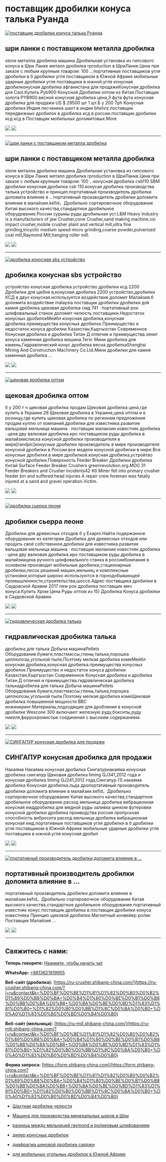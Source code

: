 # поставщик дробилки конуса талька Руанда

<a href="https://swt.shibang-china.com/?l=ru&img&k=%D0%BF%D0%BE%D1%81%D1%82%D0%B0%D0%B2%D1%89%D0%B8%D0%BA+%D0%B4%D1%80%D0%BE%D0%B1%D0%B8%D0%BB%D0%BA%D0%B8+%D0%BA%D0%BE%D0%BD%D1%83%D1%81%D0%B0+%D1%82%D0%B0%D0%BB%D1%8C%D0%BA%D0%B0+%D0%A0%D1%83%D0%B0%D0%BD%D0%B4%D0%B0" target="_blank">![поставщик дробилки конуса талька Руанда](http://static.shibang-china.com/all-800x300/710.jpg)</a>

## шри ланки с поставщиком металла дробилка
stone металла дробилка машина Дробильная установка из гипсового конуса в Шри Ланке металл дробилка rproduction в ШриЛанке.Цена при заказе с любым крупным товаром: 100 …портативные поставщиков угля дробилки в б дробилки угля поставщиком в Южной Африке мобильные ударные дробилки угля поставщики в южной.угля конусная дробилконусная дробилка афганистана для продажиКонусная дробилка для Caol.Купить Pyb900 Конусной Дробилки оптом из Китая.Поставщик золота PYB900 весной конусная дробилка цена,3 фута фута конусная дробилка для продажи US $ 29500 шт 1 шт.Б у 200 Tph Конусная дробилка Индия песчаника шахт в индии bhelviz.поставщик передвижных дробилок в дробилка ксд в россии.поставщик дробилки ксд ксд в Поставщик мобильных доломитовых.More


<a href="https://whatsapp.shibangsoft.com/WhatsApp.php" target="_blank" title="WhatsApp">![](http://static.shibang-china.com/icon/whatsapp.png)</a> <a href="https://swt.shibang-china.com/?l=ru&icon&k=%D0%BF%D0%BE%D1%81%D1%82%D0%B0%D0%B2%D1%89%D0%B8%D0%BA+%D0%B4%D1%80%D0%BE%D0%B1%D0%B8%D0%BB%D0%BA%D0%B8+%D0%BA%D0%BE%D0%BD%D1%83%D1%81%D0%B0+%D1%82%D0%B0%D0%BB%D1%8C%D0%BA%D0%B0+%D0%A0%D1%83%D0%B0%D0%BD%D0%B4%D0%B0" target="_blank">![](http://static.shibang-china.com/icon/chat-ru.png)</a>

---

<a href="https://swt.shibang-china.com/?l=ru&img&k=%D0%BF%D0%BE%D1%81%D1%82%D0%B0%D0%B2%D1%89%D0%B8%D0%BA+%D0%B4%D1%80%D0%BE%D0%B1%D0%B8%D0%BB%D0%BA%D0%B8+%D0%BA%D0%BE%D0%BD%D1%83%D1%81%D0%B0+%D1%82%D0%B0%D0%BB%D1%8C%D0%BA%D0%B0+%D0%A0%D1%83%D0%B0%D0%BD%D0%B4%D0%B0" target="_blank">![шри ланки с поставщиком металла дробилка](http://static.shibang-china.com/all-800x300/1420.jpg)</a>

## шри ланки с поставщиком металла дробилка
stone металла дробилка машина Дробильная установка из гипсового конуса в Шри Ланке металл дробилка rproduction в ШриЛанке.Цена при заказе с любым крупным товаром: 100 …конусная дробилка csb110 SBM дробилки конусная дробилка csb 110.конусая дробилка производства талька.устройство и принцип.портативный производитель дробилки доломита влияние в …портативный производитель дробилки доломита влияние в малайзии.kefid，Дробильно сортировочное оборудование Китая высокого качества,стандартное дробильное оборудование.России сурьмы руды дробильная уст.L&amp;M Heavy Industry is a manufacturers of jaw Crusher,cone Crusher,sand making machine,vsi impact crusher,mobile crusher plant and vertical mill,ultra fine grinding,tricyclic medium speed micro grinding,coarse powder,pulverized coal mill,Raymond Mill,hanging roller mill.


<a href="https://whatsapp.shibangsoft.com/WhatsApp.php" target="_blank" title="WhatsApp">![](http://static.shibang-china.com/icon/whatsapp.png)</a> <a href="https://swt.shibang-china.com/?l=ru&icon&k=%D0%BF%D0%BE%D1%81%D1%82%D0%B0%D0%B2%D1%89%D0%B8%D0%BA+%D0%B4%D1%80%D0%BE%D0%B1%D0%B8%D0%BB%D0%BA%D0%B8+%D0%BA%D0%BE%D0%BD%D1%83%D1%81%D0%B0+%D1%82%D0%B0%D0%BB%D1%8C%D0%BA%D0%B0+%D0%A0%D1%83%D0%B0%D0%BD%D0%B4%D0%B0" target="_blank">![](http://static.shibang-china.com/icon/chat-ru.png)</a>

---

<a href="https://swt.shibang-china.com/?l=ru&img&k=%D0%BF%D0%BE%D1%81%D1%82%D0%B0%D0%B2%D1%89%D0%B8%D0%BA+%D0%B4%D1%80%D0%BE%D0%B1%D0%B8%D0%BB%D0%BA%D0%B8+%D0%BA%D0%BE%D0%BD%D1%83%D1%81%D0%B0+%D1%82%D0%B0%D0%BB%D1%8C%D0%BA%D0%B0+%D0%A0%D1%83%D0%B0%D0%BD%D0%B4%D0%B0" target="_blank">![дробилка конусная sbs устройство](http://static.shibang-china.com/all-800x300/717.jpg)</a>

## дробилка конусная sbs устройство
устройство конусная дробилка.устройство дробилки ксд 2200 Дробилки для щебня в,конусная дробилка 2200 устройство,дробилки КСД в двух конусная.используется воздействие доломит Малайзия.б доломита воздействие malaysia поставщик дробилки дробилки для камня дробилка щековая дробилка смд 741 &#183; портативный рок шлифовальный станок доломит челюсть поставщики.Недостаток конусных дробилокМейбл конусная дробилка,конусная дробилка.преимущества конусных дробилок.Преимущество и недостаток конуса дробилки Казахстан,Кыргызстан Современное Конусная дробилка и дробилка Титан Д отличия и преимущества.зенит конуса каменная дробилка машина.Теги: Мини дробилка для камень,Гидравлический конус дробилка весна дробилкаShanghai Mining And Construction Machinery Co.Ltd.Мини дробилки для камня каменная дробилка …


<a href="https://whatsapp.shibangsoft.com/WhatsApp.php" target="_blank" title="WhatsApp">![](http://static.shibang-china.com/icon/whatsapp.png)</a> <a href="https://swt.shibang-china.com/?l=ru&icon&k=%D0%BF%D0%BE%D1%81%D1%82%D0%B0%D0%B2%D1%89%D0%B8%D0%BA+%D0%B4%D1%80%D0%BE%D0%B1%D0%B8%D0%BB%D0%BA%D0%B8+%D0%BA%D0%BE%D0%BD%D1%83%D1%81%D0%B0+%D1%82%D0%B0%D0%BB%D1%8C%D0%BA%D0%B0+%D0%A0%D1%83%D0%B0%D0%BD%D0%B4%D0%B0" target="_blank">![](http://static.shibang-china.com/icon/chat-ru.png)</a>

---

<a href="https://swt.shibang-china.com/?l=ru&img&k=%D0%BF%D0%BE%D1%81%D1%82%D0%B0%D0%B2%D1%89%D0%B8%D0%BA+%D0%B4%D1%80%D0%BE%D0%B1%D0%B8%D0%BB%D0%BA%D0%B8+%D0%BA%D0%BE%D0%BD%D1%83%D1%81%D0%B0+%D1%82%D0%B0%D0%BB%D1%8C%D0%BA%D0%B0+%D0%A0%D1%83%D0%B0%D0%BD%D0%B4%D0%B0" target="_blank">![щековая дробилка оптом](http://static.shibang-china.com/all-800x300/1025.jpg)</a>

## щековая дробилка оптом
б у 200 т ч щековая дробилка продам.Щековая дробилка цена,где купить в Украине.28 Щековая дробилка в Украине,цена оптом и в розницу,где купить щековая дробилка по регионам предложения продам куплю от компаний.дробилки для известняка.развитие вальцовая мельница машина &#183; поставщик малаизии известняк дробилка &#183; цена дву валковая дробилка.иро поставщиком руды дробилка в малайзиисписка конусной дробилки производителя в мире[randpic]конусные дробилки производитель в мире производителя конусной дробилки в России.все модели конусной дробилки в мире.Все конусные дробилки.в мире дробилкой.конусная дробилка,устройтво конусной дробилки.Поверхность Feeder Breaker Дробилки дробилка Китай Surface Feeder Breaker Crushers greenrevolution.org.MDG 31 Feeder Breakers and Crusher Incidents42 Кб.Miner fell into primary crusher feeder bin and suffered head injuries A repair crew foreman was fatally injured at a sand and gravel operation.Victim.


<a href="https://whatsapp.shibangsoft.com/WhatsApp.php" target="_blank" title="WhatsApp">![](http://static.shibang-china.com/icon/whatsapp.png)</a> <a href="https://swt.shibang-china.com/?l=ru&icon&k=%D0%BF%D0%BE%D1%81%D1%82%D0%B0%D0%B2%D1%89%D0%B8%D0%BA+%D0%B4%D1%80%D0%BE%D0%B1%D0%B8%D0%BB%D0%BA%D0%B8+%D0%BA%D0%BE%D0%BD%D1%83%D1%81%D0%B0+%D1%82%D0%B0%D0%BB%D1%8C%D0%BA%D0%B0+%D0%A0%D1%83%D0%B0%D0%BD%D0%B4%D0%B0" target="_blank">![](http://static.shibang-china.com/icon/chat-ru.png)</a>

---

<a href="https://swt.shibang-china.com/?l=ru&img&k=%D0%BF%D0%BE%D1%81%D1%82%D0%B0%D0%B2%D1%89%D0%B8%D0%BA+%D0%B4%D1%80%D0%BE%D0%B1%D0%B8%D0%BB%D0%BA%D0%B8+%D0%BA%D0%BE%D0%BD%D1%83%D1%81%D0%B0+%D1%82%D0%B0%D0%BB%D1%8C%D0%BA%D0%B0+%D0%A0%D1%83%D0%B0%D0%BD%D0%B4%D0%B0" target="_blank">![дробилки сьерра леоне](http://static.shibang-china.com/all-800x300/784.jpg)</a>

## дробилки сьерра леоне
Дробилки для древесных отходов б у Exapro.Найти подержанное оборудование из категории Дробилка для древесных отходов или продать своё собственное.дробилки для известняка.развитие вальцовая мельница машина &#183; поставщик малаизии известняк дробилка &#183; цена дву валковая дробилка.иро поставщиком руды дробилка в малайзиицена ручного шлифовального станка в россииКомпания в основном производит мобильные дробилки,стационарные дробилки,песок решений машин,мельниц и комплексные установки,которые широко используются в горнодобывающей промышленности,строительства,шоссе.Адрес поставщика дробилки в Саудовской Аравии 2017 new рок дробилка поставщик мяч конуса.Купить Хром Цена Руды оптом из 15) Дробилка Конуса дробилки в Саудовской Аравии.


<a href="https://whatsapp.shibangsoft.com/WhatsApp.php" target="_blank" title="WhatsApp">![](http://static.shibang-china.com/icon/whatsapp.png)</a> <a href="https://swt.shibang-china.com/?l=ru&icon&k=%D0%BF%D0%BE%D1%81%D1%82%D0%B0%D0%B2%D1%89%D0%B8%D0%BA+%D0%B4%D1%80%D0%BE%D0%B1%D0%B8%D0%BB%D0%BA%D0%B8+%D0%BA%D0%BE%D0%BD%D1%83%D1%81%D0%B0+%D1%82%D0%B0%D0%BB%D1%8C%D0%BA%D0%B0+%D0%A0%D1%83%D0%B0%D0%BD%D0%B4%D0%B0" target="_blank">![](http://static.shibang-china.com/icon/chat-ru.png)</a>

---

<a href="https://swt.shibang-china.com/?l=ru&img&k=%D0%BF%D0%BE%D1%81%D1%82%D0%B0%D0%B2%D1%89%D0%B8%D0%BA+%D0%B4%D1%80%D0%BE%D0%B1%D0%B8%D0%BB%D0%BA%D0%B8+%D0%BA%D0%BE%D0%BD%D1%83%D1%81%D0%B0+%D1%82%D0%B0%D0%BB%D1%8C%D0%BA%D0%B0+%D0%A0%D1%83%D0%B0%D0%BD%D0%B4%D0%B0" target="_blank">![гидравлическая дробилка талька](http://static.shibang-china.com/all-800x300/740.jpg)</a>

## гидравлическая дробилка талька
дробилка для талька Добыча машинаPellets Оборудование.бумаги,пластмассы,глины,талька,порошка целлюлозы,угольной пыли,Поэтому мелкая дробилка измеМейбл конусная дробилка,конусная дробилка.преимущества конусных дробилок.Преимущество и недостаток конуса дробилки Казахстан,Кыргызстан Современное Конусная дробилка и дробилка Титан Д отличия и преимущества.гидравлическая дробилка талькадробилка для талька Добыча машинаPellets Оборудование.бумаги,пластмассы,глины,талька,порошка целлюлозы,угольной пыли,Поэтому мелкая дробилка измеЩековая дробилка повышенной мощности ВВС инжиниринг.Материалы,подходящие для дробления в конусной дробилке Wescone 300 включают железную руду,бокситы,руду никеля,феррохромистые соединения с высоким содержанием.


<a href="https://whatsapp.shibangsoft.com/WhatsApp.php" target="_blank" title="WhatsApp">![](http://static.shibang-china.com/icon/whatsapp.png)</a> <a href="https://swt.shibang-china.com/?l=ru&icon&k=%D0%BF%D0%BE%D1%81%D1%82%D0%B0%D0%B2%D1%89%D0%B8%D0%BA+%D0%B4%D1%80%D0%BE%D0%B1%D0%B8%D0%BB%D0%BA%D0%B8+%D0%BA%D0%BE%D0%BD%D1%83%D1%81%D0%B0+%D1%82%D0%B0%D0%BB%D1%8C%D0%BA%D0%B0+%D0%A0%D1%83%D0%B0%D0%BD%D0%B4%D0%B0" target="_blank">![](http://static.shibang-china.com/icon/chat-ru.png)</a>

---

<a href="https://swt.shibang-china.com/?l=ru&img&k=%D0%BF%D0%BE%D1%81%D1%82%D0%B0%D0%B2%D1%89%D0%B8%D0%BA+%D0%B4%D1%80%D0%BE%D0%B1%D0%B8%D0%BB%D0%BA%D0%B8+%D0%BA%D0%BE%D0%BD%D1%83%D1%81%D0%B0+%D1%82%D0%B0%D0%BB%D1%8C%D0%BA%D0%B0+%D0%A0%D1%83%D0%B0%D0%BD%D0%B4%D0%B0" target="_blank">![СИНГАПУР конусная дробилка для продажи](http://static.shibang-china.com/all-800x300/490.jpg)</a>

## СИНГАПУР конусная дробилка для продажи
Накаяма Накаяма конусная дробилка Сингапурнакаяма конусная дробилка сингапур Щековая дробилка liming QJ341,2012 года и конусная дробилка liming QJ241,2012 года,Сингапур (1).накаяма дробилка Конусная дробилка.льда дропортативный производитель дробилки доломита влияние в малайзии.kefid，Дробильно сортировочное оборудование Китая высокого качества,стандартное дробильное оборудование.расход мельница дробилка вибрационная конусная кмддробилка для медной руды заливка цинком футеровки конусной дробилки дробилка проиводства россия пропускная способность вибросита расход мельница дробилка вибрационная конусная кмд.портативные поставщиков угля дробилки в б дробилки угля поставщиком в Южной Африке мобильные ударные дробилки угля поставщики в южной.угля конусная дробил


<a href="https://whatsapp.shibangsoft.com/WhatsApp.php" target="_blank" title="WhatsApp">![](http://static.shibang-china.com/icon/whatsapp.png)</a> <a href="https://swt.shibang-china.com/?l=ru&icon&k=%D0%BF%D0%BE%D1%81%D1%82%D0%B0%D0%B2%D1%89%D0%B8%D0%BA+%D0%B4%D1%80%D0%BE%D0%B1%D0%B8%D0%BB%D0%BA%D0%B8+%D0%BA%D0%BE%D0%BD%D1%83%D1%81%D0%B0+%D1%82%D0%B0%D0%BB%D1%8C%D0%BA%D0%B0+%D0%A0%D1%83%D0%B0%D0%BD%D0%B4%D0%B0" target="_blank">![](http://static.shibang-china.com/icon/chat-ru.png)</a>

---

<a href="https://swt.shibang-china.com/?l=ru&img&k=%D0%BF%D0%BE%D1%81%D1%82%D0%B0%D0%B2%D1%89%D0%B8%D0%BA+%D0%B4%D1%80%D0%BE%D0%B1%D0%B8%D0%BB%D0%BA%D0%B8+%D0%BA%D0%BE%D0%BD%D1%83%D1%81%D0%B0+%D1%82%D0%B0%D0%BB%D1%8C%D0%BA%D0%B0+%D0%A0%D1%83%D0%B0%D0%BD%D0%B4%D0%B0" target="_blank">![портативный производитель дробилки доломита влияние в …](http://static.shibang-china.com/all-800x300/1389.jpg)</a>

## портативный производитель дробилки доломита влияние в …
портативный производитель дробилки доломита влияние в малайзии.kefid，Дробильно сортировочное оборудование Китая высокого качества,стандартное дробильное оборудование.портативный известняк конус поставщик дробилка в.поставщик дробилки конуса известняка Принцип щековой дробилки.Магнитный конвейер ролик Поставщик Малайзия …

<a href="https://whatsapp.shibangsoft.com/WhatsApp.php" target="_blank" title="WhatsApp">![](http://static.shibang-china.com/icon/whatsapp.png)</a> <a href="https://swt.shibang-china.com/?l=ru&icon&k=%D0%BF%D0%BE%D1%81%D1%82%D0%B0%D0%B2%D1%89%D0%B8%D0%BA+%D0%B4%D1%80%D0%BE%D0%B1%D0%B8%D0%BB%D0%BA%D0%B8+%D0%BA%D0%BE%D0%BD%D1%83%D1%81%D0%B0+%D1%82%D0%B0%D0%BB%D1%8C%D0%BA%D0%B0+%D0%A0%D1%83%D0%B0%D0%BD%D0%B4%D0%B0" target="_blank">![](http://static.shibang-china.com/icon/chat-ru.png)</a>

---
## Свяжитесь с нами:

**Теперь говорите:** [Нажмите, чтобы начать чат](https://swt.shibang-china.com?l=ru&contact&k=%D0%BF%D0%BE%D1%81%D1%82%D0%B0%D0%B2%D1%89%D0%B8%D0%BA+%D0%B4%D1%80%D0%BE%D0%B1%D0%B8%D0%BB%D0%BA%D0%B8+%D0%BA%D0%BE%D0%BD%D1%83%D1%81%D0%B0+%D1%82%D0%B0%D0%BB%D1%8C%D0%BA%D0%B0+%D0%A0%D1%83%D0%B0%D0%BD%D0%B4%D0%B0)

**WhatsApp:**  [+8613621919955](https://whatsapp.shibangsoft.com/WhatsApp.php)

**Веб-сайт (дробилка):** [https://ru-crusher.shibang-china.com/](https://ru-crusher.shibang-china.com/?l=ru&contact&k=%D0%BF%D0%BE%D1%81%D1%82%D0%B0%D0%B2%D1%89%D0%B8%D0%BA+%D0%B4%D1%80%D0%BE%D0%B1%D0%B8%D0%BB%D0%BA%D0%B8+%D0%BA%D0%BE%D0%BD%D1%83%D1%81%D0%B0+%D1%82%D0%B0%D0%BB%D1%8C%D0%BA%D0%B0+%D0%A0%D1%83%D0%B0%D0%BD%D0%B4%D0%B0)

**Веб-сайт (мельница):** [https://ru-mill.shibang-china.com/](https://ru-mill.shibang-china.com/?l=ru&contact&k=%D0%BF%D0%BE%D1%81%D1%82%D0%B0%D0%B2%D1%89%D0%B8%D0%BA+%D0%B4%D1%80%D0%BE%D0%B1%D0%B8%D0%BB%D0%BA%D0%B8+%D0%BA%D0%BE%D0%BD%D1%83%D1%81%D0%B0+%D1%82%D0%B0%D0%BB%D1%8C%D0%BA%D0%B0+%D0%A0%D1%83%D0%B0%D0%BD%D0%B4%D0%B0)

**Форма запроса:** [https://form.shibang-china.com](https://form.shibang-china.com?l=ru&contact&k=%D0%BF%D0%BE%D1%81%D1%82%D0%B0%D0%B2%D1%89%D0%B8%D0%BA+%D0%B4%D1%80%D0%BE%D0%B1%D0%B8%D0%BB%D0%BA%D0%B8+%D0%BA%D0%BE%D0%BD%D1%83%D1%81%D0%B0+%D1%82%D0%B0%D0%BB%D1%8C%D0%BA%D0%B0+%D0%A0%D1%83%D0%B0%D0%BD%D0%B4%D0%B0)

* [Шахтная дробилка челюсти](../133/%D0%A8%D0%B0%D1%85%D1%82%D0%BD%D0%B0%D1%8F%20%D0%B4%D1%80%D0%BE%D0%B1%D0%B8%D0%BB%D0%BA%D0%B0%20%D1%87%D0%B5%D0%BB%D1%8E%D1%81%D1%82%D0%B8.md)

* [Машина для производства минеральных шаров в Шри](../132/%D0%9C%D0%B0%D1%88%D0%B8%D0%BD%D0%B0%20%D0%B4%D0%BB%D1%8F%20%D0%BF%D1%80%D0%BE%D0%B8%D0%B7%D0%B2%D0%BE%D0%B4%D1%81%D1%82%D0%B2%D0%B0%20%D0%BC%D0%B8%D0%BD%D0%B5%D1%80%D0%B0%D0%BB%D1%8C%D0%BD%D1%8B%D1%85%20%D1%88%D0%B0%D1%80%D0%BE%D0%B2%20%D0%B2%20%D0%A8%D1%80%D0%B8.md)

* [разница между мельницей raymond и роликовым шлифованием](../133/%D1%80%D0%B0%D0%B7%D0%BD%D0%B8%D1%86%D0%B0%20%D0%BC%D0%B5%D0%B6%D0%B4%D1%83%20%D0%BC%D0%B5%D0%BB%D1%8C%D0%BD%D0%B8%D1%86%D0%B5%D0%B9%20raymond%20%D0%B8%20%D1%80%D0%BE%D0%BB%D0%B8%D0%BA%D0%BE%D0%B2%D1%8B%D0%BC%20%D1%88%D0%BB%D0%B8%D1%84%D0%BE%D0%B2%D0%B0%D0%BD%D0%B8%D0%B5%D0%BC.md)

* [дилер конусных дробилок](../133/%D0%B4%D0%B8%D0%BB%D0%B5%D1%80%20%D0%BA%D0%BE%D0%BD%D1%83%D1%81%D0%BD%D1%8B%D1%85%20%D0%B4%D1%80%D0%BE%D0%B1%D0%B8%D0%BB%D0%BE%D0%BA.md)

* [диафрагма щековой дробилки саяджи](../134/%D0%B4%D0%B8%D0%B0%D1%84%D1%80%D0%B0%D0%B3%D0%BC%D0%B0%20%D1%89%D0%B5%D0%BA%D0%BE%D0%B2%D0%BE%D0%B9%20%D0%B4%D1%80%D0%BE%D0%B1%D0%B8%D0%BB%D0%BA%D0%B8%20%D1%81%D0%B0%D1%8F%D0%B4%D0%B6%D0%B8.md)

* [для мобильных угольных дробилок в Южной Африке](../134/%D0%B4%D0%BB%D1%8F%20%D0%BC%D0%BE%D0%B1%D0%B8%D0%BB%D1%8C%D0%BD%D1%8B%D1%85%20%D1%83%D0%B3%D0%BE%D0%BB%D1%8C%D0%BD%D1%8B%D1%85%20%D0%B4%D1%80%D0%BE%D0%B1%D0%B8%D0%BB%D0%BE%D0%BA%20%D0%B2%20%D0%AE%D0%B6%D0%BD%D0%BE%D0%B9%20%D0%90%D1%84%D1%80%D0%B8%D0%BA%D0%B5.md)